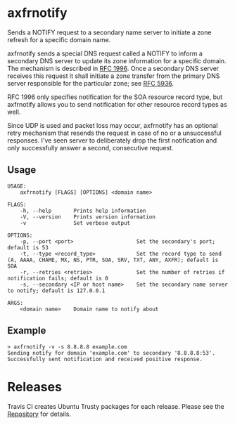 # axfrnotify

Sends a NOTIFY request to a secondary name server to initiate a zone refresh for a specific domain name.

axfrnotify sends a special DNS request called a NOTIFY to inform a secondary DNS server to update its zone information for a specific domain. The mechanism is described in [RFC 1996](https://www.ietf.org/rfc/rfc1996.txt). Once a secondary DNS server receives this request it shall initiate a zone transfer from the primary DNS server responsible for the particular zone; see [RFC 5936](https://tools.ietf.org/html/rfc5936).

RFC 1996 only specifies notification for the SOA resource record type, but axfrnotify allows you to send notification for other resource record types as well.

Since UDP is used and packet loss may occur, axfrnotify has an optional retry mechanism that resends the request in case of no or a unsuccessful responses. I've seen server to deliberately drop the first notification and only successfully answer a second, consecutive request.

## Usage

```plain
USAGE:
    axfrnotify [FLAGS] [OPTIONS] <domain name>

FLAGS:
    -h, --help       Prints help information
    -V, --version    Prints version information
    -v               Set verbose output

OPTIONS:
    -p, --port <port>                    Set the secondary's port; default is 53
    -t, --type <record_type>             Set the record type to send (A, AAAA, CHAME, MX, NS, PTR, SOA, SRV, TXT, ANY, AXFR); default is SOA
    -r, --retries <retries>              Set the number of retries if notification fails; default is 0
    -s, --secondary <IP or host name>    Set the secondary name server to notify; default is 127.0.0.1

ARGS:
    <domain name>    Domain name to notify about
```

## Example

```plain
> axfrnotify -v -s 8.8.8.8 example.com
Sending notify for domain 'example.com' to secondary '8.8.8.8:53'.
Successfully sent notification and received positive response.
```

# Releases

Travis CI creates Ubuntu Trusty packages for each release. Please see the [Repository](https://packagecloud.io/lukaspustina/opensource) for details.


